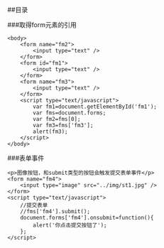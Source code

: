 ##目录

###取得form元素的引用

	<body>
		<form name="fm2">
			<input type="text" />
		</form>
		<form id="fm1">
			<input type="text" />
		</form>
		<form name="fm3">
			<input type="text" />
		</form>
		<script type="text/javascript">
			var fm1=document.getElementById('fm1');
			var fms=document.forms;
			var fm2=fms[0];
			var fm3=fms['fm3'];
			alert(fm3);
		</script>
	</body>

###表单事件
	
	<p>图像按钮，和submit类型的按钮会触发提交表单事件</p>
	<form name="fm4">
		<input type="image" src="../img/st1.jpg" />
	</form>
	<script type="text/javascript">
		//提交表单
		//fms['fm4'].submit();
		document.forms['fm4'].onsubmit=function(){
			alert('你点击提交按钮了');
		};
	</script>